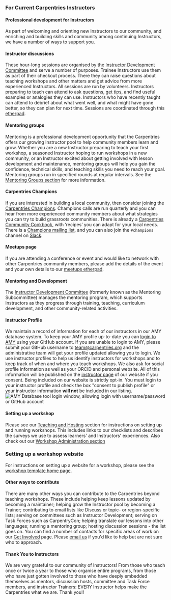 ### For Current Carpentries Instructors

#### Professional development for Instructors 
As part of welcoming and orienting new Instructors to our community, and enriching and 
building skills and community among continuing Instructors, we have a number of ways to support you.

#### Instructor discussions
These hour-long sessions are organised by 
the [Instructor Development Committee](https://docs.carpentries.org/topic_folders/mentoring/mentoring-subcommittee.html) and 
serve a number of purposes. Trainee Instructors use them as part of their checkout process. There they can raise questions about 
teaching workshops and other matters and get advice from more experienced Instructors. All sessions are run by volunteers. 
Instructors preparing to teach can attend to ask questions, get tips, and find useful examples or analogies they can use. 
Instructors who have recently taught can attend to debrief about what went well, and what might have gone better, so they can 
plan for next time. Sessions are coordinated through this [etherpad](https://pad.carpentries.org/Instructor-discussion). 

#### Mentoring groups
Mentoring is a professional development opportunity that the Carpentries offers our growing Instructor pool to help 
community members learn and grow. Whether you are a new Instructor preparing to teach your first workshop, a seasoned Instructor 
hoping to run workshops in a new community, or an Instructor excited about getting involved with lesson development and maintenance, 
mentoring groups will help you gain the confidence, technical skills, and teaching skills you need to reach your goal. Mentoring 
groups run in specified rounds at regular intervals. See 
the [Mentoring Groups section](https://docs.carpentries.org/topic_folders/mentoring/mentoring-groups.html) for more information. 

#### Carpentries Champions
If you are interested in building a local community, then consider joining 
the [Carpentries Champions](https://pad.carpentries.org/champions). Champions calls 
are run quarterly and you can hear from more experienced community members about what strategies 
you can try to build grassroots communities. There is already 
a [Carpentries Community Cookbook](https://cookbook.carpentries.org/), with 
‘recipes’ you can adapt for your local needs. There is a 
[Champions mailing list](https://carpentries.topicbox.com/groups/champions), and 
you can also join the `#champions` channel on [Slack](https://swc-slack-invite.herokuapp.com/).

#### Meetups page
If you are attending a conference or event and would like to network with other Carpentries community members, 
please add the details of the event and your own details to our [meetups etherpad](https://pad.carpentries.org/swc-events-meetup).

#### Mentoring and Development
The [Instructor Development Committee](https://docs.carpentries.org/topic_folders/mentoring/mentoring-subcommittee.html) 
(formerly known as the Mentoring Subcommittee) manages the mentoring program, which supports Instructors as they progress 
through training, teaching, curriculum development, and other community-related activities.

#### Instructor Profile
We maintain a record of information for each of our instructors in our AMY database system. 
To keep your AMY profile up-to-date you can [login to AMY](https://amy.software-carpentry.org/) using your GitHub account. 
If you are unable to login to AMY, please submit your GitHub username to [team@carpentries.org](mailto:team@carpentries.org) 
and the administrative team will get your profile updated allowing you to login. 
We use instructor profiles to help us identify instructors for workshops and to keep track of when and where you teach workshops. 
We also ask for social profile information as well as your ORCID and personal website. All of this information will be published 
on the [instructor page](https://carpentries.org/instructors) of our website if you consent. Being included on our website is 
strictly opt-in. You must login to your instructor profile and check the box "consent to publish profile" or your instructor 
information **will not** be included in our listing. 
![AMY Database tool login window, allowing login with 
username/password or GitHub account](https://docs.carpentries.org/_images/amy_login_screen.png)

#### Setting up a workshop
Please see our [Teaching and Hosting](https://docs.carpentries.org/topic_folders/hosts_Instructors/index.html) section for 
instructions on setting up and running workshops. This includes links to our checklists and describes the surveys we use to assess learners' and Instructors' experiences. Also check out our [Workshop Administration section](https://docs.carpentries.org/topic_folders/workshop_administration/index.html)

### Setting up a workshop website
For instructions on setting up a website for a workshop, please see 
the [workshop template home page](https://github.com/carpentries/workshop-template).

#### Other ways to contribute

There are many other ways you can contribute to the Carpentries beyond teaching workshops. These include helping 
keep lessons updated by becoming a maintainer; helping grow the Instructor pool by becoming a Trainer; 
contributing to email lists like Discuss or topic- or region-specific lists; serving on committees such as 
Instructor Development; serving on Task Forces such as CarpentryCon; helping translate our 
lessons into other languages; running a mentoring group; hosting discussion sessions - the list goes on. 
You can find a number of contacts for specific areas of work on our [Get Involved](https://carpentries.org/community/) page. 
Please [email us](mailto:team@carpentries.org) if you'd like to help but are not sure who to approach. 

#### Thank You to Instructors

We are very grateful to our community of Instructors! From those who teach once or twice a 
year to those who organise entire programs, from those who have just gotten involved to those who have 
deeply embedded themselves as mentors, discussion hosts, committee and Task Force members, and 
instructor Trainers: EVERY Instructor helps make the Carpentries what we are. Thank you!!
